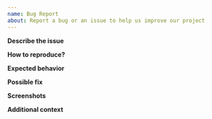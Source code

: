 ```yaml
---
name: Bug Report
about: Report a bug or an issue to help us improve our project
---
```

<!--- Filling this template is mandatory -->
<!--- Provide a general summary of the issue in the Title above -->

**Describe the issue**

<!-- A clear description of what the bug is. -->

**How to reproduce?**

<!-- Tell us how to reproduce this issue. Please provide a demo or a set of steps that we need to take. -->


**Expected behavior**

<!-- A clear and concise description of what you expected to happen. -->

**Possible fix**

<!-- Not obligatory, but suggest a fix or reason for the bug -->

**Screenshots**

<!-- If applicable, add screenshots to help explain your problem. -->


**Additional context**

<!-- Attach relevant files or add any other context about the problem here. -->